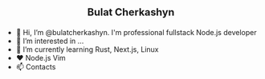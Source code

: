 <p align="center" style="font-weight: bold; font-size: 20px; color: '#60747a';">Bulat  Cherkashyn</p>

- 👋 Hi, I’m @bulatcherkashyn. I'm professional fullstack Node.js developer
- 👀 I’m interested in ...
- 🌱 I’m currently learning Rust, Next.js, Linux
- ❤️ Node.js Vim
- 📫 Contacts
